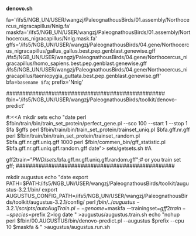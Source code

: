 **denovo.sh**

fa='/ifs5/NGB_UN/USER/wangzj/PaleognathousBirds/01.assembly/Northocercus_nigracapillus/Nnig.fa'
maskfa='/ifs5/NGB_UN/USER/wangzj/PaleognathousBirds/01.assembly/Northocercus_nigracapillus/Nnig.mask.fa'
gffs='/ifs5/NGB_UN/USER/wangzj/PaleognathousBirds/04.gene/Northocercus_nigracapillus/gallus_gallus.best.pep.genblast.genewise.gff /ifs5/NGB_UN/USER/wangzj/PaleognathousBirds/04.gene/Northocercus_nigracapillus/homo_sapiens.best.pep.genblast.genewise.gff /ifs5/NGB_UN/USER/wangzj/PaleognathousBirds/04.gene/Northocercus_nigracapillus/taeniopygia_guttata.best.pep.genblast.genewise.gff'
bfa=`basename $fa`;
prefix='Nnig'

#################################################
fbin='/ifs5/NGB_UN/USER/wangzj/PaleognathousBirds/toolkit/denovo-predict'

#:<<A
mkdir sets
 echo "date
 perl $fbin/train/bin/train_set_protein/perfect_gene.pl  --sco 100  --start 1  --stop 1 $fa $gffs
 perl $fbin/train/bin/train_set_protein/trainset_uniq.pl $bfa.gff.nr.gff
 perl $fbin/train/bin/train_set_protein/trainset_random.pl $bfa.gff.nr.gff.uniq.gff 1000
 perl $fbin/commen_bin/gff_statistic.pl $bfa.gff.nr.gff.uniq.gff.random.gff
 date"> sets/getsets.sh
#A

gff2train="$PWD/sets/$bfa.gff.nr.gff.uniq.gff.random.gff";# or you train set gff;
#################################################

mkdir augustus
echo "date
export PATH=$PATH:/ifs5/NGB_UN/USER/wangzj/PaleognathousBirds/toolkit/augustus-3.2.1/bin/
export AUGUSTUS_CONFIG_PATH=/ifs5/NGB_UN/USER/wangzj/PaleognathousBirds/toolkit/augustus-3.2.1/config/
perl $fbin/../augustus-3.2.1/scripts/autoAugTrain.pl --genome=$maskfa --trainingset=$gff2train  --species=$prefix  2>log
date " >augustus/augustus.train.sh
echo "nohup perl  $fbin/00.AUGUSTUS/bin/denovo-predict.pl --augustus $prefix  --cpu 10 $maskfa & " >augustus/augustus.run.sh
